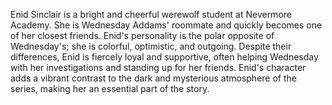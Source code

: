 Enid Sinclair is a bright and cheerful werewolf student at Nevermore Academy. 
She is Wednesday Addams' roommate and quickly becomes one of her closest friends. 
Enid's personality is the polar opposite of Wednesday's; she is colorful, optimistic, and outgoing. Despite their differences, Enid is fiercely loyal and supportive,
often helping Wednesday with her investigations and standing up for her friends.
Enid's character adds a vibrant contrast to the dark and mysterious atmosphere of the series, 
making her an essential part of the story.

